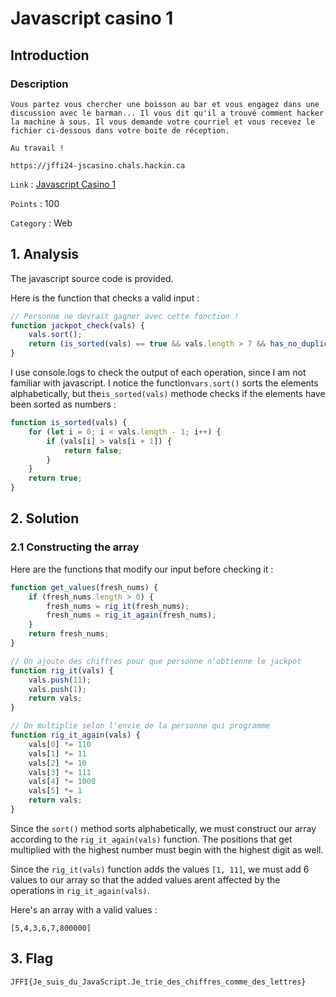 # Javascript casino 1 

## Introduction

### Description
```
Vous partez vous chercher une boisson au bar et vous engagez dans une discussion avec le barman... Il vous dit qu'il a trouvé comment hacker la machine à sous. Il vous demande votre courriel et vous recevez le fichier ci-dessous dans votre boite de réception.

Au travail !

https://jffi24-jscasino.chals.hackin.ca
```

`Link` : [Javascript Casino 1](https://ctf.hackin.ca/challenges#Javascript%20casino%201%20%F0%9F%8E%B0-143)

`Points` : 100

`Category` : Web 

## 1. Analysis

The javascript source code is provided.

Here is the function that checks a valid input :

```js
// Personne ne devrait gagner avec cette fonction !
function jackpot_check(vals) {
    vals.sort();
    return (is_sorted(vals) == true && vals.length > 7 && has_no_duplicates(vals))
}
```


I use console.logs to check the output of each operation, since I am not familiar with javascript.
I notice the function`vars.sort()` sorts the elements alphabetically, but the`is_sorted(vals)` methode 
checks if the elements have been sorted as numbers :

```js
function is_sorted(vals) {
    for (let i = 0; i < vals.length - 1; i++) {
        if (vals[i] > vals[i + 1]) {
            return false;
        }
    }
    return true;
}
```


## 2. Solution

### 2.1 Constructing the array

Here are the functions that modify our input before checking it :

```js
function get_values(fresh_nums) {
    if (fresh_nums.length > 0) {
        fresh_nums = rig_it(fresh_nums);
        fresh_nums = rig_it_again(fresh_nums);
    }
    return fresh_nums;
}

// On ajoute des chiffres pour que personne n'obtienne le jackpot
function rig_it(vals) {
    vals.push(11);
    vals.push(1);
    return vals;
}

// On multiplie selon l'envie de la personne qui programme
function rig_it_again(vals) {
    vals[0] *= 110
    vals[1] *= 11
    vals[2] *= 10
    vals[3] *= 111
    vals[4] *= 1000
    vals[5] *= 1
    return vals;
}
```

Since the `sort()` method sorts alphabetically, we must construct
our array according to the `rig_it_again(vals)` function. 
The positions that get multiplied with the highest number must begin with the highest digit as well.

Since the `rig_it(vals)` function adds the values `[1, 11]`, we must add 6 values to our array
so that the added values arent affected by the operations in `rig_it_again(vals)`.

Here's an array with a valid values :

```
[5,4,3,6,7,800000]
```

## 3. Flag

```
JFFI{Je_suis_du_JavaScript.Je_trie_des_chiffres_comme_des_lettres}
```
